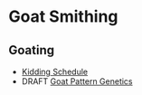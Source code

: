 # Goat Smithing

## Goating
* [Kidding Schedule](KiddingSchedule.md)
* DRAFT [Goat Pattern Genetics](genetics.md)
